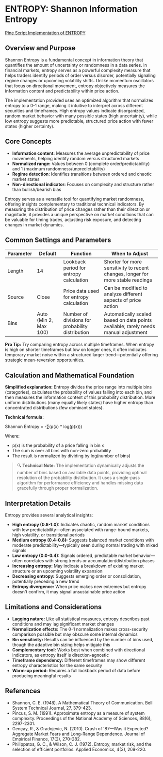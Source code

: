 # ENTROPY: Shannon Information Entropy

[Pine Script Implementation of ENTROPY](https://github.com/mihakralj/pinescript/blob/main/indicators/statistics/entropy.pine)

## Overview and Purpose

Shannon Entropy is a fundamental concept in information theory that quantifies the amount of uncertainty or randomness in a data series. In financial markets, entropy serves as a powerful complexity measure that helps traders identify periods of order versus disorder, potentially signaling regime changes or upcoming volatility shifts. Unlike momentum oscillators that focus on directional movement, entropy objectively measures the information content and predictability within price action.

The implementation provided uses an optimized algorithm that normalizes entropy to a 0-1 range, making it intuitive to interpret across different securities and timeframes. High entropy values indicate disorganized, random market behavior with many possible states (high uncertainty), while low entropy suggests more predictable, structured price action with fewer states (higher certainty).

## Core Concepts

* **Information content:** Measures the average unpredictability of price movements, helping identify random versus structured markets
* **Normalized range:** Values between 0 (complete order/predictability) and 1 (maximum randomness/unpredictability)
* **Regime detection:** Identifies transitions between ordered and chaotic market states
* **Non-directional indicator:** Focuses on complexity and structure rather than bullish/bearish bias

Entropy serves as a versatile tool for quantifying market randomness, offering insights complementary to traditional technical indicators. By measuring the distribution of price changes rather than their direction or magnitude, it provides a unique perspective on market conditions that can be valuable for timing trades, adjusting risk exposure, and detecting changes in market dynamics.

## Common Settings and Parameters

| Parameter | Default | Function | When to Adjust |
|-----------|---------|----------|---------------|
| Length | 14 | Lookback period for entropy calculation | Shorter for more sensitivity to recent changes, longer for more stable readings |
| Source | Close | Price data used for entropy calculation | Can be modified to analyze different aspects of price action |
| Bins | Auto (Min 2, Max 100) | Number of divisions for probability distribution | Automatically scaled based on data points available; rarely needs manual adjustment |

**Pro Tip:** Try comparing entropy across multiple timeframes. When entropy is high on shorter timeframes but low on longer ones, it often indicates temporary market noise within a structured larger trend—potentially offering strategic mean-reversion opportunities.

## Calculation and Mathematical Foundation

**Simplified explanation:**
Entropy divides the price range into multiple bins (categories), calculates the probability of values falling into each bin, and then measures the information content of this probability distribution. More uniform distributions (many equally likely states) have higher entropy than concentrated distributions (few dominant states).

**Technical formula:**

Shannon Entropy = -∑(p(x) * log(p(x)))

Where:
- p(x) is the probability of a price falling in bin x
- The sum is over all bins with non-zero probability
- The result is normalized by dividing by log(number of bins)

> 🔍 **Technical Note:** The implementation dynamically adjusts the number of bins based on available data points, providing optimal resolution of the probability distribution. It uses a single-pass algorithm for performance efficiency and handles missing data gracefully through proper normalization.

## Interpretation Details

Entropy provides several analytical insights:

* **High entropy (0.8-1.0):** Indicates chaotic, random market conditions with low predictability—often associated with range-bound markets, high volatility, or transitional periods
* **Medium entropy (0.4-0.8):** Suggests balanced market conditions with moderate predictability—typically seen during normal trading with mixed signals
* **Low entropy (0.0-0.4):** Signals ordered, predictable market behavior—often correlates with strong trends or accumulation/distribution phases
* **Increasing entropy:** May indicate a breakdown of existing market structure or an upcoming volatility expansion
* **Decreasing entropy:** Suggests emerging order or consolidation, potentially preceding a new trend
* **Entropy divergence:** When price makes new extremes but entropy doesn't confirm, it may signal unsustainable price action

## Limitations and Considerations

* **Lagging nature:** Like all statistical measures, entropy describes past conditions and may lag significant market changes
* **Normalization effects:** The 0-1 normalization makes cross-security comparison possible but may obscure some internal dynamics
* **Bin sensitivity:** Results can be influenced by the number of bins used, though the adaptive bin sizing helps mitigate this
* **Complementary tool:** Works best when combined with directional indicators, as entropy itself is direction-agnostic
* **Timeframe dependency:** Different timeframes may show different entropy characteristics for the same security
* **Warm-up period:** Requires a full lookback period of data before producing meaningful results

## References

* Shannon, C. E. (1948). A Mathematical Theory of Communication. Bell System Technical Journal, 27, 379-423.
* Pincus, S. M. (1991). Approximate entropy as a measure of system complexity. Proceedings of the National Academy of Sciences, 88(6), 2297-2301.
* Gençay, R., & Gradojevic, N. (2010). Crash of '87—Was it Expected? Aggregate Market Fears and Long-Range Dependence. Journal of Empirical Finance, 17(2), 270-282.
* Philippatos, G. C., & Wilson, C. J. (1972). Entropy, market risk, and the selection of efficient portfolios. Applied Economics, 4(3), 209-220.
